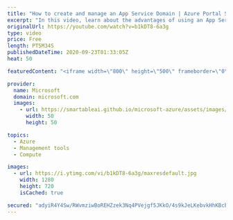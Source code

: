 ```yaml
---
title: "How to create and manage an App Service Domain | Azure Portal Series"
excerpt: "In this video, learn about the advantages of using an App Service Domain and how to create an App Service Domain using the Azure portal.   Try out these features in the Azure portal: https://portal.azure.com  Keep connected on Twitter: https://twitter.com/AzurePortal  And make sure to keep an eye on"
originalUrl: https://youtube.com/watch?v=b1kDT8-6a3g
type: video
price: Free
length: PT5M34S
publishedDateTime: 2020-09-23T01:33:05Z
heat: 50

featuredContent: "<iframe width=\"800\" height=\"500\" frameborder=\"0\" src=\"https://www.youtube.com/embed/b1kDT8-6a3g\" allow=\"accelerometer; autoplay; encrypted-media; gyroscope; picture-in-picture\" allowfullscreen></iframe>"

provider:
  name: Microsoft
  domain: microsoft.com
  images:
    - url: https://smartableai.github.io/microsoft-azure/assets/images/organizations/microsoft.com-50x50.jpg
      width: 50
      height: 50

topics:
  - Azure
  - Management tools
  - Compute

images:
  - url: https://i.ytimg.com/vi/b1kDT8-6a3g/maxresdefault.jpg
    width: 1280
    height: 720
    isCached: true

secured: "adyiR4Y4Sw/RWvmziwBoREHZzek3Nq4PVejgf5JKkO/4s9kJeLKebvkHhKBcbEJ+MF7BjRs2MsTCJzeLRie23vlwoVh+l0TNH+k39FZccuaVvYwAgkVKXWJKQCsdOJlyRZB3noTIp6jhV3jINXrqFxIyUAPi2C1Hz4p2cbOU8l3PNiFMdBR22vNMexzrcgkzYVD/jKIXvU3vuO8yxJULtaKG2gI91ga9ABLczcemdIHckSntcsdtxK1ad2+8kze5/n/BUKmdtxab9dXVFZGd+ExgVxD9kdzJf0LaNJ6n/wp4xo249gUXWpZbzmeUqAiyRZdBKUecmo4eVPFHy2jdJXLHasydYtcVsIC4C07udWCF1yGwXSfto9LPjum0Cju+Z0YbKuFVtZkL+y51w94P/GATmD7kpS4F3sWILaK1k3Y=;G4XEDH0kV1THgN7ZFH6VEw=="
---
```


